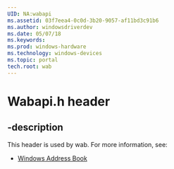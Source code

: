 ```yaml
---
UID: NA:wabapi
ms.assetid: 03f7eea4-0c0d-3b20-9057-af11bd3c91b6
ms.author: windowsdriverdev
ms.date: 05/07/18
ms.keywords: 
ms.prod: windows-hardware
ms.technology: windows-devices
ms.topic: portal
tech.root: wab
---
```


# Wabapi.h header


## -description


This header is used by wab. For more information, see:

- [Windows Address Book](../_wab/index.md)